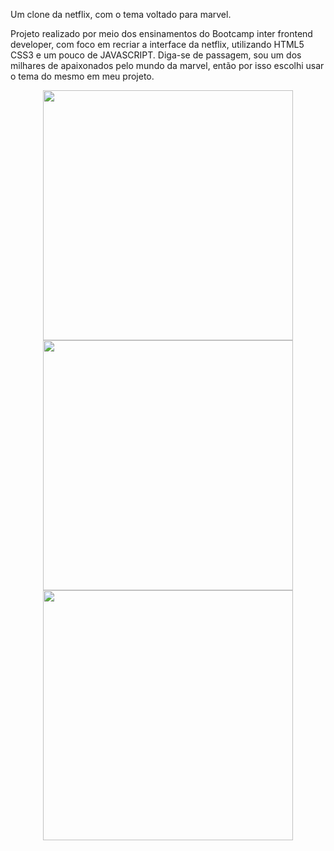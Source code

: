 Um clone da netflix, com o tema voltado para marvel.

Projeto realizado por meio dos ensinamentos do Bootcamp inter frontend developer, com foco em recriar a interface da netflix, utilizando HTML5 CSS3 e um pouco 
de JAVASCRIPT.
Diga-se de passagem, sou um dos milhares de apaixonados pelo mundo da marvel, então por isso escolhi usar o tema do mesmo em meu projeto.

<div align="center">
<img src="https://user-images.githubusercontent.com/90626610/154180448-a055ea53-4bc2-4dca-ad2b-099f16acf285.png" width="400px" />
  <img src="https://user-images.githubusercontent.com/90626610/154180443-22da98f5-9783-4c91-9437-f9711a3c89a7.png" width="400px" />
  <img src="https://user-images.githubusercontent.com/90626610/154180435-901b7550-a280-41f9-ad91-539ae47cde91.png" width="400px" />

